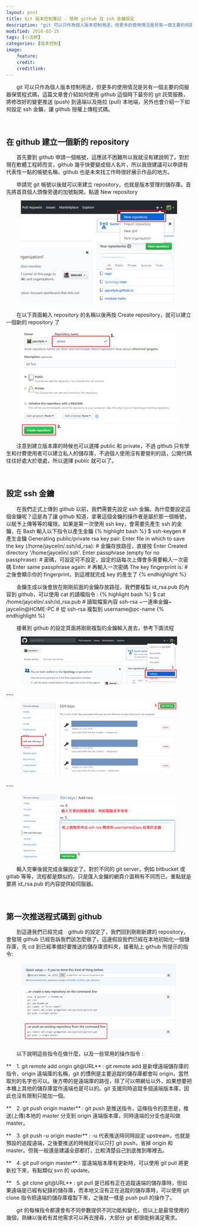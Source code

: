 ```yaml
---
layout: post
title: Git 版本控制筆記 - 使用 github 及 ssh 金鑰設定
description: "git 可以只作為個人版本控制用途，但更多的使用情況是另有一個主要的伺服器保管程式碼，這篇文章會介紹如何使用 github 這個時下最夯的 git 託管服務，將修改好的變更推送 (push) 到遠端以及拖拉 (pull) 本地端，另外也會介紹一下如何設定 ssh 金鑰，讓 github 授權上傳程式碼。"
modified: 2018-03-15
tags: [小法師]
categories: [版本控制]
image:
    feature: 
    credit: 
    creditlink: 
---
```


　　git 可以只作為個人版本控制用途，但更多的使用情況是另有一個主要的伺服器保管程式碼，這篇文章會介紹如何使用 github 這個時下最夯的 git 託管服務，將修改好的變更推送 (push) 到遠端以及拖拉 (pull) 本地端，另外也會介紹一下如何設定 ssh 金鑰，讓 github 授權上傳程式碼。

<!--more-->　

## 在 github 建立一個新的 repository
　　首先要到 github 申請一個帳號，這應該不困難所以我就沒有建說明了。對於現在軟體工程師而言，github 幾乎快要變成個人名片，所以我很建議可以申請有代表性一點的帳號名稱，github 也是未來找工作時很好展示作品的地方。

　　申請完 git 帳號以後就可以來建立 repository，也就是版本管理的儲存庫。首先將首頁個人頭像旁邊的加號點開，點選 New repository
<figure class="large center">
	<img src="/images/2018/02/github-new-repo.png" alt="">
</figure>

　　在以下頁面輸入 repository 的名稱以後再按 Create repository，就可以建立一個新的 repository 了
<figure class="large center">
	<img src="/images/2018/02/github-new-repo-conti.png" alt="">
</figure>

　　注意到建立版本庫的時候也可以選擇 public 和 private，不過 github 只有學生和付費使用者可以建立私人的儲存庫，不過個人使用沒有要營利的話，公開代碼往往好處大於壞處，所以選擇 public 就可以了。

　

## 設定 ssh 金鑰
　　在我們正式上傳到 github 以前，我們需要先設定 ssh 金鑰。為什麼要設定這個金鑰呢？這是為了讓 github 知道，拿著這個金鑰的操作者是屬於那一個帳號，以賦予上傳等等的權限。如果是第一次使用 ssh key，會需要先產生 ssh 的金鑰，在 Bash 輸入以下指令以產生金鑰
{% highlight bash %}
$ ssh-keygen                                   # 產生金鑰
Generating public/private rsa key pair.
Enter file in which to save the key (/home/jaycelin/.ssh/id_rsa):   # 金鑰存放路徑，直接按 Enter
Created directory '/home/jaycelin/.ssh'.
Enter passphrase (empty for no passphrase):    # 密碼，可設定可不設定，設定的話每次上傳會多需要輸入一次密碼
Enter same passphrase again:                   # 再輸入一次密碼
The key fingerprint is:                        # 之後會顯示你的 fingerprint，到這裡就完成 key 的產生了
{% endhighlight %}

　　金鑰生成以後會放在剛剛前面的金鑰存放路徑，我們要複製 id_rsa.pub 的內容到 github，可以使用 cat 的讀檔指令 :
{% highlight bash %}
$ cat /home/jaycelin/.ssh/id_rsa.pub           # 讀取檔案內容
ssh-rsa ~一連串金鑰~ jaycelin@HOME-PC           # 從 ssh-rsa 複製到 username@pc-name
{% endhighlight %}

　　接著到 github 的設定頁面將剛剛複製的金鑰輸入進去，參考下圖流程
<figure class="center">
	<img src="/images/2018/02/github-settings.png" alt="">
</figure>
---
<figure class="center">
	<img src="/images/2018/02/github-new-sshkey.png" alt="">
</figure>
---
<figure class="center">
	<img src="/images/2018/02/github-enter-sshkey.png" alt="">
</figure>

　　輸入完畢後就完成金鑰設定了。對於不同的 git server，例如 bitbucket 或 gitlab 等等，流程都是類似的，只是匯入金鑰的網頁介面稍有不同而已，重點就是要將 id_rsa.pub 的內容提供給伺服器。

　

## 第一次推送程式碼到 github
　　到這邊我們已經完成　github 的設定了，我們回到剛剛新建的 repository，會發現 github 已經告訴我們該怎麼做了，這邊假設我們已經在本地初始化一個儲存庫，先 cd 到已經準備好要推送的儲存庫資料夾，接著貼上 github 所提示的指令:
<figure class="center">
	<img src="/images/2018/02/github-first-push.png" alt="">
</figure>

　　以下說明這些指令在做什麼，以及一些常用的操作指令 :

**　1. git remote add origin git@URL**
:	git remote add 是新增遠端儲存庫的指令，origin 遠端庫的名稱，git 的慣例是主要追蹤的儲存庫都會叫 origin，當然取別的名字也可以。後方帶的是遠端庫的路徑，除了可以帶網址以外，如果想要把本機上其他的儲存庫當作遠端也是可以的。git 支援同時追蹤多個遠端版本庫，因此也沒有限制只能加一個。

**　2. git push origin master**
:	git push 是推送指令，這條指令的意思是，推送(上傳)本地的 master 分支到 origin 遠端版本庫，同時遠端的分支也是叫做 master。

**　3. git push \-u origin master**
:	-u 代表推送時同時設定 upstream，也就是預設的追蹤遠端，之後要推送的時候就可以只打 git push，省掉 origin 和 master。但我一般還是建議全部都打，比較清楚自己到底推到哪裡去。

**　4. git pull origin master**
:	當遠端版本庫有更新時，可以使用 git pull 將更新拉下來，有點類似 svn 的 update。

**　5. git clone git@URL**
:	git pull 是已經有正在追蹤遠端的儲存庫時，但如果遠端是已經有紀錄的儲存庫，而本地又沒有正在追蹤的儲存庫時，可以使用 git clone 指令把遠端的儲存庫複製下來，之後就一樣是 push pull 的操作了。

　　git 的每條指令都還會有不同參數提供不同功能和變化，但以上是最常使用的幾個，熟練以後若有其他需求可以再去搜尋，大部分 git 都很能夠滿足需求。